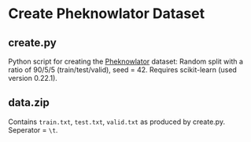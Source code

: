 # Create Pheknowlator Dataset
## create.py

Python script for creating the [Pheknowlator](https://github.com/callahantiff/PheKnowLator) dataset: Random split with a ratio of 90/5/5 (train/test/valid), seed = 42. Requires scikit-learn (used version 0.22.1).

## data.zip

Contains `train.txt`, `test.txt`, `valid.txt` as produced by create.py. Seperator = `\t`.



